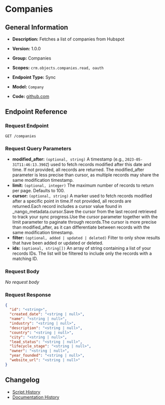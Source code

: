 <!-- BEGIN GENERATED CONTENT -->
# Companies

## General Information

- **Description:** Fetches a list of companies from Hubspot

- **Version:** 1.0.0
- **Group:** Companies
- **Scopes:** `crm.objects.companies.read, oauth`
- **Endpoint Type:** Sync
- **Model:** `Company`
- **Code:** [github.com](https://github.com/NangoHQ/integration-templates/tree/main/integrations/hubspot/syncs/companies.ts)


## Endpoint Reference

### Request Endpoint

`GET /companies`

### Request Query Parameters

- **modified_after:** `(optional, string)` A timestamp (e.g., `2023-05-31T11:46:13.390Z`) used to fetch records modified after this date and time. If not provided, all records are returned. The modified_after parameter is less precise than cursor, as multiple records may share the same modification timestamp.
- **limit:** `(optional, integer)` The maximum number of records to return per page. Defaults to 100.
- **cursor:** `(optional, string)` A marker used to fetch records modified after a specific point in time.If not provided, all records are returned.Each record includes a cursor value found in _nango_metadata.cursor.Save the cursor from the last record retrieved to track your sync progress.Use the cursor parameter together with the limit parameter to paginate through records.The cursor is more precise than modified_after, as it can differentiate between records with the same modification timestamp.
- **filter:** `(optional, added | updated | deleted)` Filter to only show results that have been added or updated or deleted.
- **ids:** `(optional, string[])` An array of string containing a list of your records IDs. The list will be filtered to include only the records with a matching ID.

### Request Body

_No request body_

### Request Response

```json
{
  "id": "<string>",
  "created_date": "<string | null>",
  "name": "<string | null>",
  "industry": "<string | null>",
  "description": "<string | null>",
  "country": "<string | null>",
  "city": "<string | null>",
  "lead_status": "<string | null>",
  "lifecycle_stage": "<string | null>",
  "owner": "<string | null>",
  "year_founded": "<string | null>",
  "website_url": "<string | null>"
}
```

## Changelog

- [Script History](https://github.com/NangoHQ/integration-templates/commits/main/integrations/hubspot/syncs/companies.ts)
- [Documentation History](https://github.com/NangoHQ/integration-templates/commits/main/integrations/hubspot/syncs/companies.md)

<!-- END  GENERATED CONTENT -->

